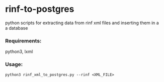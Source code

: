 # rinf-to-postgres
python scripts for extracting data from rinf xml files and inserting them in a a database

### Requirements:
python3, lxml

### Usage:

```
python3 rinf_xml_to_postgres.py --rinf <XML_FILE>
```
